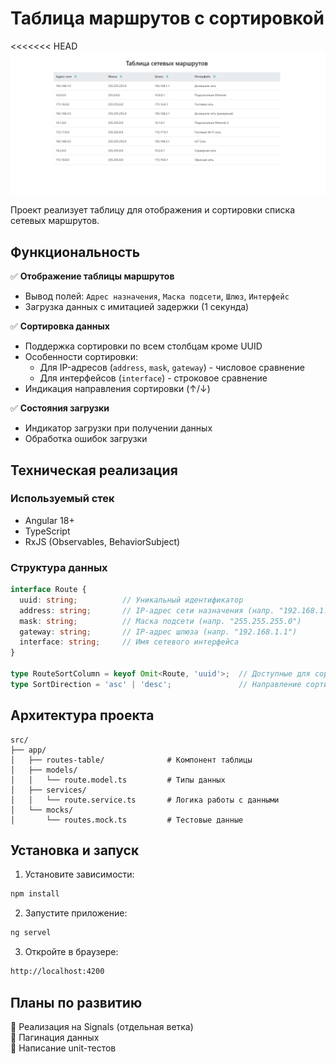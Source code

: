 # Таблица маршрутов с сортировкой

<<<<<<< HEAD
![Таблица маршрутов](Image.png)

Проект реализует таблицу для отображения и сортировки списка сетевых маршрутов.

## Функциональность

✅ **Отображение таблицы маршрутов**
- Вывод полей: `Адрес назначения`, `Маска подсети`, `Шлюз`, `Интерфейс`
- Загрузка данных с имитацией задержки (1 секунда)

✅ **Сортировка данных**
- Поддержка сортировки по всем столбцам кроме UUID
- Особенности сортировки:
  - Для IP-адресов (`address`, `mask`, `gateway`) - числовое сравнение
  - Для интерфейсов (`interface`) - строковое сравнение
- Индикация направления сортировки (↑/↓)

✅ **Состояния загрузки**
- Индикатор загрузки при получении данных
- Обработка ошибок загрузки

   

## Техническая реализация

### Используемый стек
- Angular 18+
- TypeScript
- RxJS (Observables, BehaviorSubject)

### Структура данных
```typescript
interface Route {
  uuid: string;          // Уникальный идентификатор
  address: string;       // IP-адрес сети назначения (напр. "192.168.1.0")
  mask: string;          // Маска подсети (напр. "255.255.255.0")
  gateway: string;       // IP-адрес шлюза (напр. "192.168.1.1")
  interface: string;     // Имя сетевого интерфейса
}

type RouteSortColumn = keyof Omit<Route, 'uuid'>;  // Доступные для сортировки столбцы
type SortDirection = 'asc' | 'desc';               // Направление сортировки
```

## Архитектура проекта

```text
src/
├── app/
│   ├── routes-table/ 			   # Компонент таблицы           
│   ├── models/
│   │   └── route.model.ts         # Типы данных
│   ├── services/
│   │   └── route.service.ts       # Логика работы с данными
│   └── mocks/
│       └── routes.mock.ts         # Тестовые данные
```

## Установка и запуск

1. Установите зависимости:

```bash
npm install
```

2. Запустите приложение:

```bash
ng servel
```

3. Откройте в браузере:
```bash
http://localhost:4200
```

## Планы по развитию

🔹 Реализация на Signals (отдельная ветка) \
🔹 Пагинация данных \
🔹 Написание unit-тестов